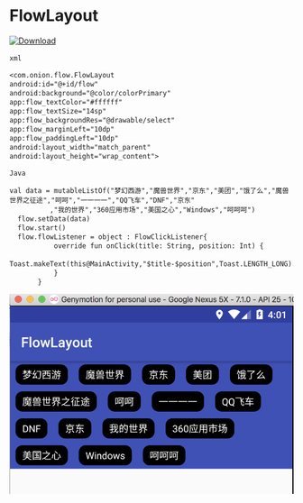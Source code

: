 # FlowLayout
 [ ![Download](https://api.bintray.com/packages/zhangqiaa/maven/FlowLayout/images/download.svg) ](https://bintray.com/zhangqiaa/maven/FlowLayout/_latestVersion)

```
xml
```
```
<com.onion.flow.FlowLayout
android:id="@+id/flow"
android:background="@color/colorPrimary"
app:flow_textColor="#ffffff"
app:flow_textSize="14sp"
app:flow_backgroundRes="@drawable/select"
app:flow_marginLeft="10dp"
app:flow_paddingLeft="10dp"
android:layout_width="match_parent"
android:layout_height="wrap_content">
```
```
Java
```
```
val data = mutableListOf("梦幻西游","魔兽世界","京东","美团","饿了么","魔兽世界之征途","呵呵","一一一一","QQ飞车","DNF","京东"
          ,"我的世界","360应用市场","美国之心","Windows","呵呵呵")
  flow.setData(data)
  flow.start()
  flow.flowListener = object : FlowClickListener{
           override fun onClick(title: String, position: Int) {
               Toast.makeText(this@MainActivity,"$title-$position",Toast.LENGTH_LONG).show()
           }
       }
```
![image](https://github.com/Onionsss/FlowLayout/blob/master/images/bh.png)
